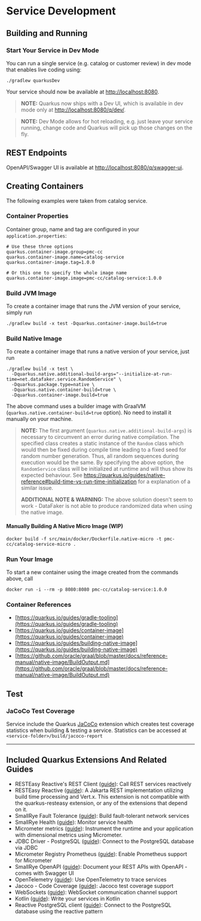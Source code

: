 # Service Development

## Building and Running

### Start Your Service in Dev Mode

You can run a single service (e.g. catalog or customer review) in dev mode that enables live coding using:

```shell
./gradlew quarkusDev
```

Your service should now be available at [http://localhost:8080](http://localhost:8080).

> **NOTE:**  Quarkus now ships with a Dev UI, which is available in dev mode only at [http://localhost:8080/q/dev/](http://localhost:8080/q/dev/).

> **NOTE:** Dev Mode allows for hot reloading, e.g. just leave your service running, change code and Quarkus will pick up those changes on the fly.

## REST Endpoints

OpenAPI/Swagger UI is available at [http://localhost:8080/q/swagger-ui](http://localhost:8080/q/swagger-ui).

## Creating Containers

The following examples were taken from catalog service.

### Container Properties
Container group, name and tag are configured in your `application.properties`:

```shell
# Use these three options
quarkus.container-image.group=pmc-cc
quarkus.container-image.name=catalog-service
quarkus.container-image.tag=1.0.0

# Or this one to specify the whole image name
quarkus.container-image.image=pmc-cc/catalog-service:1.0.0
```

### Build JVM Image
To create a container image that runs the JVM version of your service, simply run

```shell
./gradlew build -x test -Dquarkus.container-image.build=true
```

### Build Native Image
To create a container image that runs a native version of your service, just run

```shell
./gradlew build -x test \
  -Dquarkus.native.additional-build-args="--initialize-at-run-time=net.datafaker.service.RandomService" \ 
  -Dquarkus.package.type=native \
  -Dquarkus.native.container-build=true \
  -Dquarkus.container-image.build=true
```

The above command uses a builder image with GraalVM (`quarkus.native.container-build=true` option). No need to install it manually on your machine.

> **NOTE:**  The first argument (`quarkus.native.additional-build-args`) is necessary to circumvent an error during native compilation. The specified class creates a static instance of the `Random` class which would then be fixed during compile time leading to a fixed seed for random number generation. Thus, all random sequences during execution would be the same. By specifying the above option, the `RandomService` class will be initialized at runtime and will thus show its expected behaviour. See https://quarkus.io/guides/native-reference#build-time-vs-run-time-initialization for a explanation of a similar issue.
>
> **ADDITIONAL NOTE & WARNING:** The above solution doesn't seem to work - DataFaker is not able to produce randomized data when using the native image.

#### Manually Building A Native Micro Image (WIP)

```shell
docker build -f src/main/docker/Dockerfile.native-micro -t pmc-cc/catalog-service-micro .
```

### Run Your Image

To start a new container using the image created from the commands above, call

```shell
docker run -i --rm -p 8080:8080 pmc-cc/catalog-service:1.0.0
```

### Container References
- [https://quarkus.io/guides/gradle-tooling](https://quarkus.io/guides/gradle-tooling)
- [https://quarkus.io/guides/container-image](https://quarkus.io/guides/container-image)
- [https://quarkus.io/guides/building-native-image](https://quarkus.io/guides/building-native-image)
- [https://github.com/oracle/graal/blob/master/docs/reference-manual/native-image/BuildOutput.md](https://github.com/oracle/graal/blob/master/docs/reference-manual/native-image/BuildOutput.md)


## Test

### JaCoCo Test Coverage

Service include the Quarkus [JaCoCo](https://github.com/jacoco/jacoco) extension which creates test coverage statistics when building & testing a service.
Statistics can be accessed at `<service-folder>/build/jacoco-report`

----

## Included Quarkus Extensions And Related Guides

- RESTEasy Reactive's REST Client ([guide](https://quarkus.io/guides/rest-client-reactive)): Call REST services reactively
- RESTEasy Reactive ([guide](https://quarkus.io/guides/resteasy-reactive)): A Jakarta REST implementation utilizing build time processing and Vert.x. This extension is not compatible with the quarkus-resteasy extension, or any of the extensions that depend on it.
- SmallRye Fault Tolerance ([guide](https://quarkus.io/guides/smallrye-fault-tolerance)): Build fault-tolerant network services
- SmallRye Health ([guide](https://quarkus.io/guides/smallrye-health)): Monitor service health
- Micrometer metrics ([guide](https://quarkus.io/guides/micrometer)): Instrument the runtime and your application with dimensional metrics using Micrometer.
- JDBC Driver - PostgreSQL ([guide](https://quarkus.io/guides/datasource)): Connect to the PostgreSQL database via JDBC
- Micrometer Registry Prometheus ([guide](https://quarkus.io/guides/micrometer)): Enable Prometheus support for Micrometer
- SmallRye OpenAPI ([guide](https://quarkus.io/guides/openapi-swaggerui)): Document your REST APIs with OpenAPI - comes with Swagger UI
- OpenTelemetry ([guide](https://quarkus.io/guides/opentelemetry)): Use OpenTelemetry to trace services
- Jacoco - Code Coverage ([guide](https://quarkus.io/guides/tests-with-coverage)): Jacoco test coverage support
- WebSockets ([guide](https://quarkus.io/guides/websockets)): WebSocket communication channel support
- Kotlin ([guide](https://quarkus.io/guides/kotlin)): Write your services in Kotlin
- Reactive PostgreSQL client ([guide](https://quarkus.io/guides/reactive-sql-clients)): Connect to the PostgreSQL database using the reactive pattern